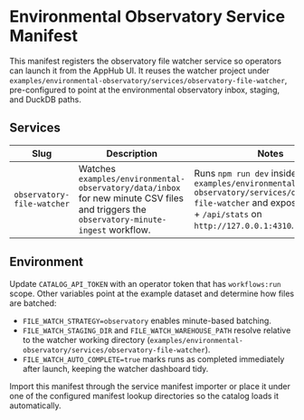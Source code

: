 # Environmental Observatory Service Manifest

This manifest registers the observatory file watcher service so operators can launch it from the AppHub UI. It reuses the watcher project under `examples/environmental-observatory/services/observatory-file-watcher`, pre-configured to point at the environmental observatory inbox, staging, and DuckDB paths.

## Services

| Slug | Description | Notes |
| --- | --- | --- |
| `observatory-file-watcher` | Watches `examples/environmental-observatory/data/inbox` for new minute CSV files and triggers the `observatory-minute-ingest` workflow. | Runs `npm run dev` inside `examples/environmental-observatory/services/observatory-file-watcher` and exposes `/healthz` + `/api/stats` on `http://127.0.0.1:4310`. |

## Environment

Update `CATALOG_API_TOKEN` with an operator token that has `workflows:run` scope. Other variables point at the example dataset and determine how files are batched:

- `FILE_WATCH_STRATEGY=observatory` enables minute-based batching.
- `FILE_WATCH_STAGING_DIR` and `FILE_WATCH_WAREHOUSE_PATH` resolve relative to the watcher working directory (`examples/environmental-observatory/services/observatory-file-watcher`).
- `FILE_WATCH_AUTO_COMPLETE=true` marks runs as completed immediately after launch, keeping the watcher dashboard tidy.

Import this manifest through the service manifest importer or place it under one of the configured manifest lookup directories so the catalog loads it automatically.
